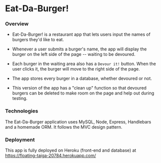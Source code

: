 # Eat-Da-Burger!

### Overview

* Eat-Da-Burger! is a restaurant app that lets users input the names of burgers they'd like to eat.

* Whenever a user submits a burger's name, the app will display the burger on the left side of the page -- waiting to be devoured.

* Each burger in the waiting area also has a `Devour it!` button. When the user clicks it, the burger will move to the right side of the page.

* The app stores every burger in a database, whether devoured or not.

* This version of the app has a "clean up" function so that devoured burgers can be deleted to make room on the page and help out during testing.

### Technologies

The Eat-Da-Burger application uses MySQL, Node, Express, Handlebars and a homemade ORM. It follows the MVC design pattern.

### Deployment

This app is fully deployed on Heroku (front-end and database) at https://floating-taiga-20784.herokuapp.com/

 
